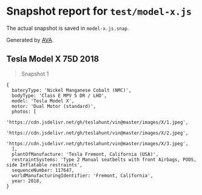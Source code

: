 # Snapshot report for `test/model-x.js`

The actual snapshot is saved in `model-x.js.snap`.

Generated by [AVA](https://avajs.dev).

## Tesla Model X 75D 2018

> Snapshot 1

    {
      bateryType: 'Nickel Manganese Cobalt (NMC)',
      bodyType: 'Class E MPV 5 DR / LHD',
      model: 'Tesla Model X',
      motor: 'Dual Motor (standard)',
      photos: [
        'https://cdn.jsdelivr.net/gh/teslahunt/vin@master/images/X/1.jpeg',
        'https://cdn.jsdelivr.net/gh/teslahunt/vin@master/images/X/2.jpeg',
        'https://cdn.jsdelivr.net/gh/teslahunt/vin@master/images/X/3.jpeg',
      ],
      plantOfManufacture: 'Tesla Fremont, California (USA)',
      restraintSystems: 'Type 2 Manual seatbelts with front Airbags, PODS, side Inflatable restraints',
      sequenceNumber: 117647,
      worldManufacturingIdentifier: 'Fremont, California',
      year: 2018,
    }
